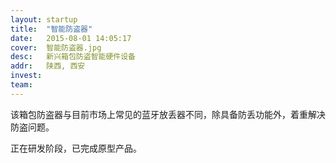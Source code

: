```yaml
---
layout: startup
title:  "智能防盗器"
date:   2015-08-01 14:05:17
cover:	智能防盗器.jpg
desc:	新兴箱包防盗智能硬件设备
addr:	陕西, 西安
invest:	
team:	
---
```


该箱包防盗器与目前市场上常见的蓝牙放丢器不同，除具备防丢功能外，着重解决防盗问题。

正在研发阶段，已完成原型产品。